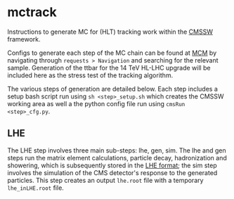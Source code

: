 # mctrack
Instructions to generate MC for (HLT) tracking work within the
[CMSSW](https://github.com/cms-sw/cmssw) framework.

Configs to generate each step of the MC chain can be found at
[MCM](https://cms-pdmv.cern.ch/mcm/) by navigating through
`requests > Navigation` and searching for the relevant sample. Generation of
the ttbar for the 14 TeV HL-LHC upgrade will be included here as the stress
test of the tracking algorithm.

The various steps of generation are detailed below. Each step includes a setup
bash script run using `sh <step>_setup.sh` which creates the CMSSW working area
as well a the python config file run using `cmsRun <step>_cfg.py`.


## LHE

The LHE step involves three main sub-steps: lhe, gen, sim. The lhe and gen steps
run the matrix element calculations, particle decay, hadronization and
showering, which is subsequently stored in the
[LHE format](https://arxiv.org/abs/hep-ph/0609017); the sim step involves the
simulation of the CMS detector's response to the generated particles. This step
creates an output `lhe.root` file with a temporary `lhe_inLHE.root` file.

